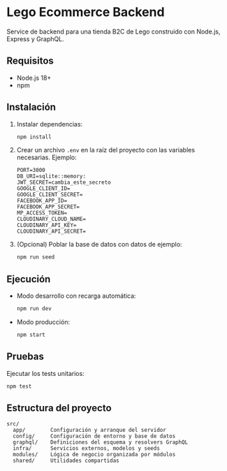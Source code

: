 # Lego Ecommerce Backend

Service de backend para una tienda B2C de Lego construido con Node.js, Express y GraphQL.

## Requisitos

- Node.js 18+
- npm

## Instalación

1. Instalar dependencias:
   ```bash
   npm install
   ```
2. Crear un archivo `.env` en la raíz del proyecto con las variables necesarias. Ejemplo:
   ```env
   PORT=3000
   DB_URI=sqlite::memory:
   JWT_SECRET=cambia_este_secreto
   GOOGLE_CLIENT_ID=
   GOOGLE_CLIENT_SECRET=
   FACEBOOK_APP_ID=
   FACEBOOK_APP_SECRET=
   MP_ACCESS_TOKEN=
   CLOUDINARY_CLOUD_NAME=
   CLOUDINARY_API_KEY=
   CLOUDINARY_API_SECRET=
   ```
3. (Opcional) Poblar la base de datos con datos de ejemplo:
   ```bash
   npm run seed
   ```

## Ejecución

- Modo desarrollo con recarga automática:
  ```bash
  npm run dev
  ```
- Modo producción:
  ```bash
  npm start
  ```

## Pruebas

Ejecutar los tests unitarios:
```bash
npm test
```

## Estructura del proyecto

```
src/
  app/        Configuración y arranque del servidor
  config/     Configuración de entorno y base de datos
  graphql/    Definiciones del esquema y resolvers GraphQL
  infra/      Servicios externos, modelos y seeds
  modules/    Lógica de negocio organizada por módulos
  shared/     Utilidades compartidas
```
